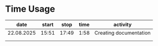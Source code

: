 # Time Usage
|  date | start  | stop  | time  | activity  |
|---|---|---|---|---|
| 22.08.2025  | 15:51  | 17:49  | 1:58  | Creating documentation  |
|   |   |   |   |   |
|   |   |   |   |   |
